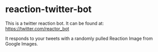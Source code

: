 # reaction-twitter-bot

This is a twitter reaction bot. It can be found at: https://twitter.com/reactor_bot

It responds to your tweets with a randomly pulled Reaction Image from Google Images.

